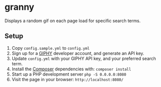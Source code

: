 # granny
Displays a random gif on each page load for specific search terms.

## Setup

1. Copy `config.sample.yml` to `config.yml`
2. Sign up for a [GIPHY](https://developers.giphy.com/) developer account, and generate an API key.
3. Update `config.yml` with your GIPHY API key, and your preferred search term.
4. Install the [Composer](https://getcomposer.org/download/) dependencies with: `composer install`
5. Start up a PHP development server `php -S 0.0.0.0:8080`
6. Visit the page in your browser: `http://localhost:8080/`

